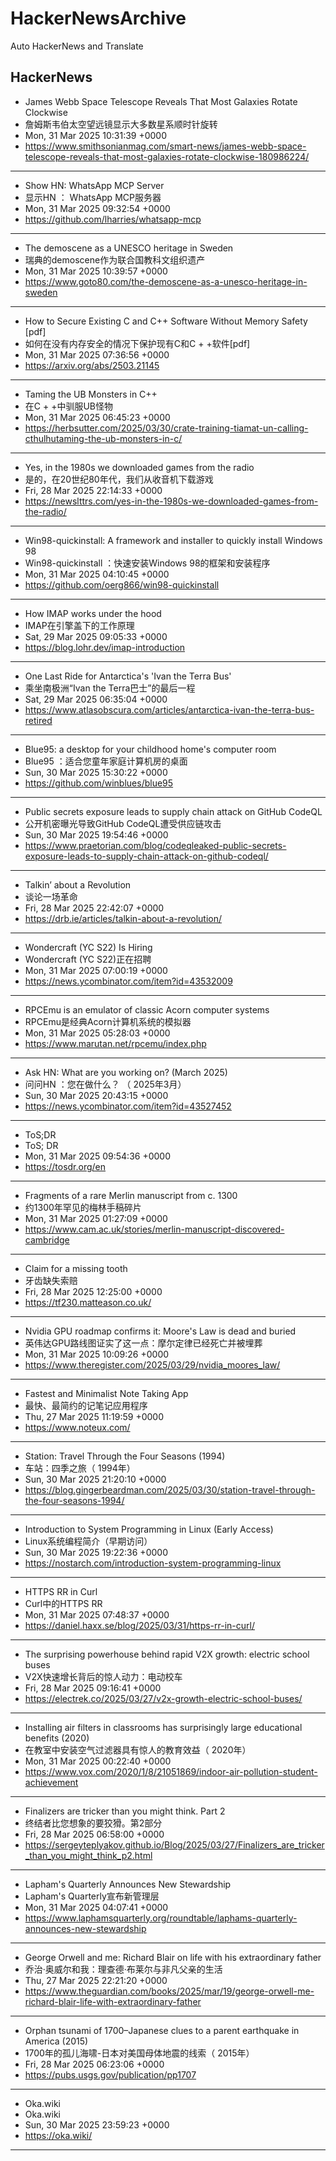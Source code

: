 # HackerNewsArchive
Auto HackerNews and Translate

## HackerNews
* James Webb Space Telescope Reveals That Most Galaxies Rotate Clockwise
* 詹姆斯韦伯太空望远镜显示大多数星系顺时针旋转
* Mon, 31 Mar 2025 10:31:39 +0000
* https://www.smithsonianmag.com/smart-news/james-webb-space-telescope-reveals-that-most-galaxies-rotate-clockwise-180986224/
----
* Show HN: WhatsApp MCP Server
* 显示HN ： WhatsApp MCP服务器
* Mon, 31 Mar 2025 09:32:54 +0000
* https://github.com/lharries/whatsapp-mcp
----
* The demoscene as a UNESCO heritage in Sweden
* 瑞典的demoscene作为联合国教科文组织遗产
* Mon, 31 Mar 2025 10:39:57 +0000
* https://www.goto80.com/the-demoscene-as-a-unesco-heritage-in-sweden
----
* How to Secure Existing C and C++ Software Without Memory Safety [pdf]
* 如何在没有内存安全的情况下保护现有C和C + +软件[pdf]
* Mon, 31 Mar 2025 07:36:56 +0000
* https://arxiv.org/abs/2503.21145
----
* Taming the UB Monsters in C++
* 在C + +中驯服UB怪物
* Mon, 31 Mar 2025 06:45:23 +0000
* https://herbsutter.com/2025/03/30/crate-training-tiamat-un-calling-cthulhutaming-the-ub-monsters-in-c/
----
* Yes, in the 1980s we downloaded games from the radio
* 是的，在20世纪80年代，我们从收音机下载游戏
* Fri, 28 Mar 2025 22:14:33 +0000
* https://newslttrs.com/yes-in-the-1980s-we-downloaded-games-from-the-radio/
----
* Win98-quickinstall: A framework and installer to quickly install Windows 98
* Win98-quickinstall ：快速安装Windows 98的框架和安装程序
* Mon, 31 Mar 2025 04:10:45 +0000
* https://github.com/oerg866/win98-quickinstall
----
* How IMAP works under the hood
* IMAP在引擎盖下的工作原理
* Sat, 29 Mar 2025 09:05:33 +0000
* https://blog.lohr.dev/imap-introduction
----
* One Last Ride for Antarctica's 'Ivan the Terra Bus'
* 乘坐南极洲“Ivan the Terra巴士”的最后一程
* Sat, 29 Mar 2025 06:35:04 +0000
* https://www.atlasobscura.com/articles/antarctica-ivan-the-terra-bus-retired
----
* Blue95: a desktop for your childhood home's computer room
* Blue95 ：适合您童年家庭计算机房的桌面
* Sun, 30 Mar 2025 15:30:22 +0000
* https://github.com/winblues/blue95
----
* Public secrets exposure leads to supply chain attack on GitHub CodeQL
* 公开机密曝光导致GitHub CodeQL遭受供应链攻击
* Sun, 30 Mar 2025 19:54:46 +0000
* https://www.praetorian.com/blog/codeqleaked-public-secrets-exposure-leads-to-supply-chain-attack-on-github-codeql/
----
* Talkin’ about a Revolution
* 谈论一场革命
* Fri, 28 Mar 2025 22:42:07 +0000
* https://drb.ie/articles/talkin-about-a-revolution/
----
* Wondercraft (YC S22) Is Hiring
* Wondercraft (YC S22)正在招聘
* Mon, 31 Mar 2025 07:00:19 +0000
* https://news.ycombinator.com/item?id=43532009
----
* RPCEmu is an emulator of classic Acorn computer systems
* RPCEmu是经典Acorn计算机系统的模拟器
* Mon, 31 Mar 2025 05:28:03 +0000
* https://www.marutan.net/rpcemu/index.php
----
* Ask HN: What are you working on? (March 2025)
* 问问HN ：您在做什么？ （ 2025年3月）
* Sun, 30 Mar 2025 20:43:15 +0000
* https://news.ycombinator.com/item?id=43527452
----
* ToS;DR
* ToS; DR
* Mon, 31 Mar 2025 09:54:36 +0000
* https://tosdr.org/en
----
* Fragments of a rare Merlin manuscript from c. 1300
* 约1300年罕见的梅林手稿碎片
* Mon, 31 Mar 2025 01:27:09 +0000
* https://www.cam.ac.uk/stories/merlin-manuscript-discovered-cambridge
----
* Claim for a missing tooth
* 牙齿缺失索赔
* Fri, 28 Mar 2025 12:25:00 +0000
* https://tf230.matteason.co.uk/
----
* Nvidia GPU roadmap confirms it: Moore's Law is dead and buried
* 英伟达GPU路线图证实了这一点：摩尔定律已经死亡并被埋葬
* Mon, 31 Mar 2025 10:09:26 +0000
* https://www.theregister.com/2025/03/29/nvidia_moores_law/
----
* Fastest and Minimalist Note Taking App
* 最快、最简约的记笔记应用程序
* Thu, 27 Mar 2025 11:19:59 +0000
* https://www.noteux.com/
----
* Station: Travel Through the Four Seasons (1994)
* 车站：四季之旅（ 1994年）
* Sun, 30 Mar 2025 21:20:10 +0000
* https://blog.gingerbeardman.com/2025/03/30/station-travel-through-the-four-seasons-1994/
----
* Introduction to System Programming in Linux (Early Access)
* Linux系统编程简介（早期访问）
* Sun, 30 Mar 2025 19:22:36 +0000
* https://nostarch.com/introduction-system-programming-linux
----
* HTTPS RR in Curl
* Curl中的HTTPS RR
* Mon, 31 Mar 2025 07:48:37 +0000
* https://daniel.haxx.se/blog/2025/03/31/https-rr-in-curl/
----
* The surprising powerhouse behind rapid V2X growth: electric school buses
* V2X快速增长背后的惊人动力：电动校车
* Fri, 28 Mar 2025 09:16:41 +0000
* https://electrek.co/2025/03/27/v2x-growth-electric-school-buses/
----
* Installing air filters in classrooms has surprisingly large educational benefits (2020)
* 在教室中安装空气过滤器具有惊人的教育效益（ 2020年）
* Mon, 31 Mar 2025 00:22:40 +0000
* https://www.vox.com/2020/1/8/21051869/indoor-air-pollution-student-achievement
----
* Finalizers are tricker than you might think. Part 2
* 终结者比您想象的要狡猾。第2部分
* Fri, 28 Mar 2025 06:58:00 +0000
* https://sergeyteplyakov.github.io/Blog/2025/03/27/Finalizers_are_tricker_than_you_might_think_p2.html
----
* Lapham's Quarterly Announces New Stewardship
* Lapham's Quarterly宣布新管理层
* Mon, 31 Mar 2025 04:07:41 +0000
* https://www.laphamsquarterly.org/roundtable/laphams-quarterly-announces-new-stewardship
----
* George Orwell and me: Richard Blair on life with his extraordinary father
* 乔治·奥威尔和我：理查德·布莱尔与非凡父亲的生活
* Thu, 27 Mar 2025 22:21:20 +0000
* https://www.theguardian.com/books/2025/mar/19/george-orwell-me-richard-blair-life-with-extraordinary-father
----
* Orphan tsunami of 1700–Japanese clues to a parent earthquake in America (2015)
* 1700年的孤儿海啸-日本对美国母体地震的线索（ 2015年）
* Fri, 28 Mar 2025 06:23:06 +0000
* https://pubs.usgs.gov/publication/pp1707
----
* Oka.wiki
* Oka.wiki
* Sun, 30 Mar 2025 23:59:23 +0000
* https://oka.wiki/
----

